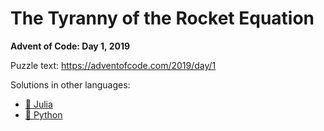 # The Tyranny of the Rocket Equation

**Advent of Code: Day 1, 2019**

Puzzle text: https://adventofcode.com/2019/day/1

Solutions in other languages:

- [🍡 Julia](../../../../julia/2019/01_the_tyranny_of_the_rocket_equation)
- [🐍 Python](../../../../python/2019/01_the_tyranny_of_the_rocket_equation)
